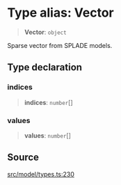 # Type alias: Vector

> **Vector**: `object`

Sparse vector from SPLADE models.

## Type declaration

### indices

> **indices**: `number`[]

### values

> **values**: `number`[]

## Source

[src/model/types.ts:230](https://github.com/dexaai/llm-tools/blob/2b78745/src/model/types.ts#L230)
